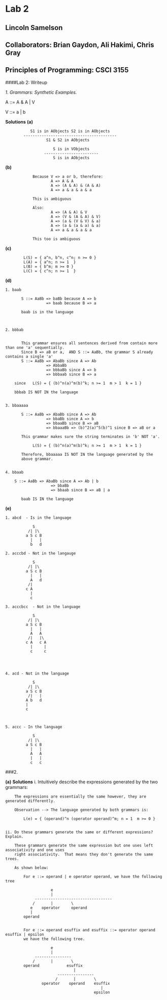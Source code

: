 # Lab 2

## Lincoln Samelson
## Collaborators: Brian Gaydon, Ali Hakimi, Chris Gray
## Principles of Programming: CSCI 3155

####Lab 2: Writeup

_1. Grammars: Synthetic Examples._

A ::= A & A | V

V ::= a | b

**Solutions**
**(a)**

               S1 is in AObjects S2 is in AObjects
            -----------------------------------------
                      S1 & S2 in AObjects
                      
                         S is in VObjects
                     ------------------------
                         S is in AObjects

**(b)**

				Because V => a or b, therefore:
						A => A & A
						A => (A & A) & (A & A)
						A => a & a & a & a
						
				This is ambiguous 
				
				Also:
						A => (A & A) & V
						A => (V & (A & A) & V)
						A => (a & (V & V) & a)
						A => (a & (a & a) & a)
						A => a & a & a & a
						
			    This too is ambiguous
			 
**(c)**

			L(S) = { a^n, b^n, c^n; n >= 0 }
			L(A) = { a^n; n >= 1  }
			L(B) = { b^m; m >= 0 }
			L(C) = { c^n; n >= 1  }
			
**(d)**


	1. baab
		
		   S ::= AaBb => baBb because A => b 
		              => baab because B => a
		   
		   baab is in the language
		   
	 
	    
	2. bbbab
	    

	       This grammar ensures all sentences derived from contain more than one 'a' sequentially.
	       Since B => aB or a,  AND S ::= AaBb, the grammar S already contains a single 'a' 
	       S ::= AaBb => AbaBb since A => Ab
					  => AbbaBb 
					  => bbbaBb since A => b
					  => bbbaab since B => a
					  
		since   L(S) = { (b)^n(a)^m(b)^k; n >= 1  m > 1  k = 1 }
		        
		bbbab IS NOT IN the language 
		
		
	3. bbaaaaa
		
	       S ::= AaBb => AbaBb since A => Ab
					  => bbaBb since A => b
					  => bbaaBb since B => aB
					  => bbaaaBb => (b)^2(a)^5(b)^1 since B => aB or a
		
		   This grammar makes sure the string terminates in 'b' NOT 'a'. 
		   
		        L(S) = { (b)^n(a)^m(b)^k; n >= 1  m > 1  k = 1 }
		   
		   Therefore, bbaaaaa IS NOT IN the language generated by the
		   above grammar.
		 
		   
	4. bbaab
		
		S ::= AaBb => AbaBb since A => Ab | b
					    => bbaBb 
					    => bbaab since B => aB | a
		
		   baab IS IN the language
		   

			    
**(e)**

	1. abcd  - Is in the language
	
				S
			  /| |\
			 a S c B 
			   |   |
			   b   d
			    
	2. acccbd - Not in the langauge
	
				S
			  /| |\
			 a S c B
			   |   |
			   A   d
			  /|
			 c A
			   |
			   c

	3. acccbcc  - Not in the language
		
				S
			  /| |\
			 a S c B
			   |   |
			   A   A
			  /|   |\
			 c A   c A
			   |     |
			   c     c

		
		   
		
	4. acd - Not in the language
		
				S
			  /| |\
			 a S c B
			  /|   |
			 A b   d
			 |
			 c
		   
		   
		   
	5. accc - In the language
		   
				S
			  /| |\
			 a S c B
			   |   |
			   A   A
			   |   |
			   c   c
			   
		   
###2.

**(a)**
**Solutions**
	i. Intuitively describe the expressions generated by the two grammars:
		
		The expressions are essentially the same however, they are generated differently.    
		
		Observation --> The language generated by both grammars is:
		
			L(e) = { (operand)^n (operator operand)^m; n = 1  m >= 0 }
					
		
	ii. Do these grammars generate the same or different expressions? Explain.
		
		These grammars generate the same expression but one uses left associativity and one uses
		right associativity.  That means they don't generate the same trees.  
						
		As shown below:
		
			For e ::= operand | e operator operand, we have the following tree
			
						e
						|
				 ----------------------------------
				/		|		 \
			   e    operator     operand
			   |
			operand
			
					
			For e ::= operand esuffix and esuffix ::= operator operand esuffix | epsilon
			we have the following tree.  
			
						e
						|
				 ----------------
				/		| 		 \
			operand            esuffix
								  |
					       ----------------
						  /	 	  |  	   \
					operator    operand    esuffix
											  |
										   epsilon  



